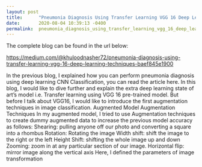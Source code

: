 ```yaml
---
layout: post
title:      "Pneumonia Diagnosis Using Transfer Learning VGG 16 Deep Learning Techniques"
date:       2020-08-04 10:39:13 -0400
permalink:  pneumonia_diagnosis_using_transfer_learning_vgg_16_deep_learning_techniques
---
```





The complete blog can be found in the url below:

https://medium.com/@khuloodnasher72/pneumonia-diagnosis-using-transfer-learning-vgg-16-deep-learning-techniques-baef845e1900



In the previous blog, I explained how you can perform pneumonia diagnosis using deep learning CNN Classification, you can read the article here.
In this blog, I would like to dive further and explain the extra deep learning state of art’s model i.e. Transfer learning using VGG 16 pre-trained model. But before I talk about VGG16, I would like to introduce the first augmentation techniques in image classification.
Augmented Model
Augmentation Techniques
In my augmented model, I tried to use Augmentation techniques to create dummy augmented data to increase the previous model accuracy as follows:
Shearing: pulling anyone off our photo and converting a square into a rhombus
Rotation: Rotating the image
Width shift: shift the image to the right or the left
Height Shift: shifting the whole image up and down
Zooming: zoom in at any particular section of our image.
Horizontal flip: mirror image along the vertical axis
Here, I defined the parameters of image transformation


